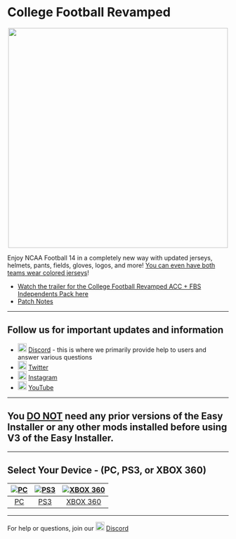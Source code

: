 # College Football Revamped

<p align="center">
  <img width="500" src="https://raw.githubusercontent.com/cfbrevamped/CFBR/master/assets/images/CFBR%20LOGO.png">
</p>

Enjoy NCAA Football 14 in a completely new way with updated jerseys, helmets, pants, fields, gloves, logos, and more! [You can even have both teams wear colored jerseys](https://i.imgur.com/j3FKnbD.jpg)!

- [Watch the trailer for the College Football Revamped ACC + FBS Independents Pack here](https://twitter.com/CFBRevamped/status/1307094068879597568)
- [Patch Notes](https://i.imgur.com/INAdo18.png)

---------
## Follow us for important updates and information
- <img width="20" src="https://logo-logos.com/wp-content/uploads/2018/03/Discord_icon.png"> [Discord](https://discord.com/invite/cfbr) - this is where we primarily provide help to users and answer various questions
- <img width="20" src="https://1000logos.net/wp-content/uploads/2017/06/Twitter-Logo.png"> [Twitter](https://twitter.com/CFBRevamped)
- <img width="20" src="https://icon-library.com/images/62-instagram-512.png"> [Instagram](https://www.instagram.com/cfbrevamped/)
- <img width="20" src="https://img.favpng.com/0/5/6/youtube-logo-png-favpng-9aSw7LevnfxZKMvi1vS7BATkQ.jpg"> [YouTube](https://www.youtube.com/channel/UCCY9bWCdGvitI2YyO5o4sQg?)
---------

## You <ins>DO NOT</ins> need any prior versions of the Easy Installer or any other mods installed before using V3 of the Easy Installer.

---------
## Select Your Device - (PC, PS3, or XBOX 360)
| [![PC](https://i.dlpng.com/static/png/6744788_preview.png)](https://github.com/CFBRevamped/CFBR/blob/CFBR/master/PC/index.md)  | [![PS3](https://logonoid.com/images/playstation-3-logo.png)](https://github.com/CFBRevamped/CFBR/blob/CFBR/master/PS3/index.md) | [![XBOX 360](https://i.pinimg.com/originals/79/48/90/794890a80e74dc1c0494d0cf2ecdc68b.png)](https://github.com/CFBRevamped/CFBR/blob/CFBR/master/XBOX/index.md) |
|:---:|:---:|:---:|
| [PC](https://github.com/CFBRevamped/CFBR/blob/CFBR/master/PC/index.md) | [PS3](https://github.com/CFBRevamped/CFBR/blob/CFBR/master/PS3/index.md) | [XBOX 360](https://github.com/CFBRevamped/CFBR/blob/CFBR/master/XBOX/index.md) |

---------
For help or questions, join our <img width="20" src="https://logo-logos.com/wp-content/uploads/2018/03/Discord_icon.png"> [Discord](https://discord.com/invite/cfbr)
